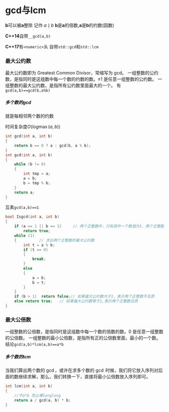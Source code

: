 # gcd与lcm

**b**可以被**a**整除 记作  $a \mid b$
**b**是**a**的倍数,**a**是**b**的约数(因数)

**C++14**自带``__gcd(a,b)``

**C++17**有``<numeric>``头 自带``std::gcd``和``std::lcm``

### 最大公约数
最大公约数即为 Greatest Common Divisor，常缩写为 gcd。
一组整数的公约数，是指同时是这组数中每一个数的约数的数。$\pm 1$ 是任意一组整数的公约数。
一组整数的最大公约数，是指所有公约数里面最大的一个。
有``gcd(a,b)==gcd(b,a%b)``

##### 多个数的**gcd**
就是每相邻两个数的约数

时间复杂度$O(log \max(a,b))$
```cpp
int gcd(int a, int b)
{
    return b == 0 ? a : gcd(b, a % b);
}
int gcd(int a, int b)
{
    while (b != 0)
    {
        int tmp = a;
        a = b;
        b = tmp % b;
    }
    return a;
}
```

互素``gcd(a,b)==1``
```c++
bool Isgcd(int a, int b)
{
	if (a == 1 || b == 1)     // 两个正整数中，只有其中一个数值为1，两个正整数为互质数
		return true;
	while (1)
	{          // 求出两个正整数的最大公约数
		int t = a % b;
		if (t == 0)
		{
			break;
		}
		else
		{
			a = b;
			b = t;
		}
	}
	if (b > 1)	return false;// 如果最大公约数大于1，表示两个正整数不互质
	else return true;	// 如果最大公约数等于1,表示两个正整数互质
}
```
### 最大公倍数

一组整数的公倍数，是指同时是这组数中每一个数的倍数的数。0 是任意一组整数的公倍数。
一组整数的最小公倍数，是指所有正的公倍数里面，最小的一个数。
结论``gcd(a,b)*lcm(a,b)==a*b``

##### 多个数的**lcm**
当我们算出两个数的 $\gcd$，或许在求多个数的 $\gcd$ 时候，我们将它放入序列对后面的数继续求解，那么，我们转换一下，直接将最小公倍数放入序列即可。

```cpp
int lcm(int a, int b)
{
	//不a*b 防止爆longlong
	return a / gcd(a, b) * b;	
}
```